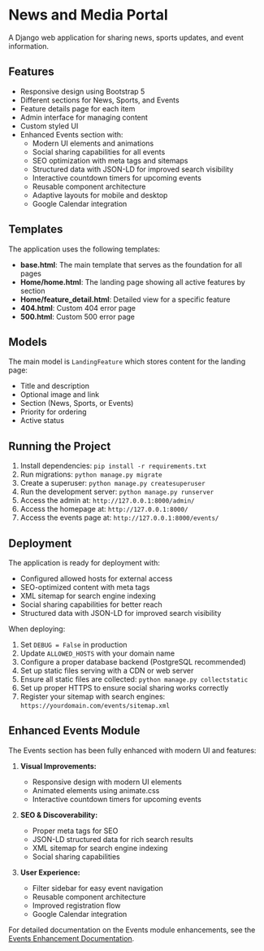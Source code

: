 # News and Media Portal

A Django web application for sharing news, sports updates, and event information.

## Features

- Responsive design using Bootstrap 5
- Different sections for News, Sports, and Events
- Feature details page for each item
- Admin interface for managing content
- Custom styled UI
- Enhanced Events section with:
  - Modern UI elements and animations
  - Social sharing capabilities for all events
  - SEO optimization with meta tags and sitemaps
  - Structured data with JSON-LD for improved search visibility
  - Interactive countdown timers for upcoming events
  - Reusable component architecture
  - Adaptive layouts for mobile and desktop
  - Google Calendar integration

## Templates

The application uses the following templates:

- **base.html**: The main template that serves as the foundation for all pages
- **Home/home.html**: The landing page showing all active features by section
- **Home/feature_detail.html**: Detailed view for a specific feature
- **404.html**: Custom 404 error page
- **500.html**: Custom 500 error page

## Models

The main model is `LandingFeature` which stores content for the landing page:

- Title and description
- Optional image and link
- Section (News, Sports, or Events)
- Priority for ordering
- Active status

## Running the Project

1. Install dependencies: `pip install -r requirements.txt`
2. Run migrations: `python manage.py migrate`
3. Create a superuser: `python manage.py createsuperuser`
4. Run the development server: `python manage.py runserver`
5. Access the admin at: `http://127.0.0.1:8000/admin/`
6. Access the homepage at: `http://127.0.0.1:8000/`
7. Access the events page at: `http://127.0.0.1:8000/events/`

## Deployment

The application is ready for deployment with:

- Configured allowed hosts for external access
- SEO-optimized content with meta tags
- XML sitemap for search engine indexing
- Social sharing capabilities for better reach
- Structured data with JSON-LD for improved search visibility

When deploying:

1. Set `DEBUG = False` in production
2. Update `ALLOWED_HOSTS` with your domain name
3. Configure a proper database backend (PostgreSQL recommended)
4. Set up static files serving with a CDN or web server
5. Ensure all static files are collected: `python manage.py collectstatic`
6. Set up proper HTTPS to ensure social sharing works correctly
7. Register your sitemap with search engines: `https://yourdomain.com/events/sitemap.xml`

## Enhanced Events Module

The Events section has been fully enhanced with modern UI and features:

1. **Visual Improvements:**
   - Responsive design with modern UI elements
   - Animated elements using animate.css
   - Interactive countdown timers for upcoming events

2. **SEO & Discoverability:**
   - Proper meta tags for SEO
   - JSON-LD structured data for rich search results
   - XML sitemap for search engine indexing
   - Social sharing capabilities

3. **User Experience:**
   - Filter sidebar for easy event navigation
   - Reusable component architecture
   - Improved registration flow
   - Google Calendar integration

For detailed documentation on the Events module enhancements, see the [Events Enhancement Documentation](Events/EVENTS_ENHANCEMENT_DOCS.md).
